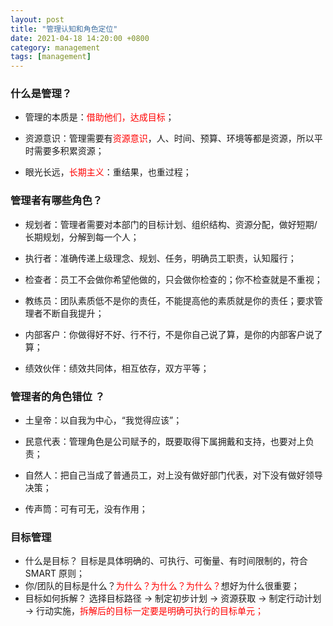 ```yaml
---
layout: post
title: "管理认知和角色定位"
date: 2021-04-18 14:20:00 +0800
category: management
tags: [management]
---
```


### 什么是管理？

- 管理的本质是：<font color= "red">借助他们，达成目标</font>；

- 资源意识：管理需要有<font color= "red">资源意识</font>，人、时间、预算、环境等都是资源，所以平时需要多积累资源；

- 眼光长远，<font color= "red">长期主义</font>：重结果，也重过程；

### 管理者有哪些角色？

- 规划者：管理者需要对本部门的目标计划、组织结构、资源分配，做好短期/长期规划，分解到每一个人；

- 执行者：准确传递上级理念、规划、任务，明确员工职责，认知履行；

- 检查者：员工不会做你希望他做的，只会做你检查的；你不检查就是不重视；

- 教练员：团队素质低不是你的责任，不能提高他的素质就是你的责任；要求管理者不断自我提升；

- 内部客户：你做得好不好、行不行，不是你自己说了算，是你的内部客户说了算；

- 绩效伙伴：绩效共同体，相互依存，双方平等；

### 管理者的角色错位 ？

- 土皇帝：以自我为中心，“我觉得应该”；

- 民意代表：管理角色是公司赋予的，既要取得下属拥戴和支持，也要对上负责；

- 自然人：把自己当成了普通员工，对上没有做好部门代表，对下没有做好领导决策；

- 传声筒：可有可无，没有作用；

### 目标管理

- 什么是目标？
  目标是具体明确的、可执行、可衡量、有时间限制的，符合 SMART 原则；
- 你/团队的目标是什么？<font color= "red">为什么？为什么？为什么？</font>想好为什么很重要；
- 目标如何拆解？
  选择目标路径 -> 制定初步计划 -> 资源获取 -> 制定行动计划 -> 行动实施，<font color= "red">拆解后的目标一定要是明确可执行的目标单元；</font>
